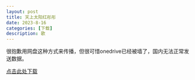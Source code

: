 ```yaml
---
layout: post
title: 天上太阳红彤彤
date: 2023-8-16
categories: [下载]
description: 歌
---
```

很抱歉用网盘这种方式来传播，但很可惜onedrive已经被墙了，国内无法正常发送数据。

[点击此处下载](https://www.feijix.com/s/0mR6km0)

